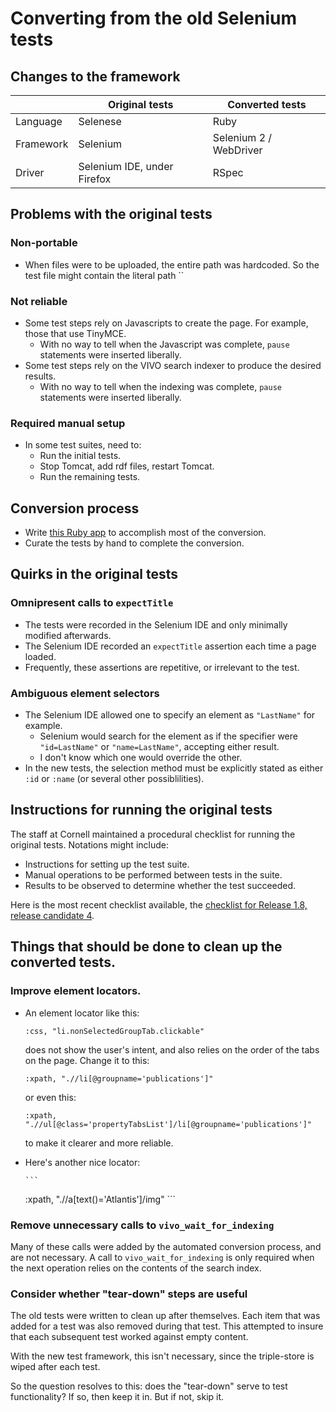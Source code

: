 # Converting from the old Selenium tests

## Changes to the framework

| | Original tests | Converted tests
| --- | --- | ---|
| Language | Selenese | Ruby
| Framework | Selenium | Selenium 2 / WebDriver |
| Driver | Selenium IDE, under Firefox | RSpec |

## Problems with the original tests

### Non-portable

* When files were to be uploaded, the entire path was hardcoded. So the test file might contain the literal path 
  ``
  
### Not reliable

* Some test steps rely on Javascripts to create the page. For example, those that use TinyMCE. 
	* With no way to tell when the Javascript was complete, `pause` statements were inserted liberally.
* Some test steps rely on the VIVO search indexer to produce the desired results.
	* With no way to tell when the indexing was complete, `pause` statements were inserted liberally.

### Required manual setup

* In some test suites, need to:
	* Run the initial tests.
	* Stop Tomcat, add rdf files, restart Tomcat.
	* Run the remaining tests.

## Conversion process

* Write [this Ruby app][conversion_script] to accomplish most of the conversion.
* Curate the tests by hand to complete the conversion.

## Quirks in the original tests

### Omnipresent calls to `expectTitle`

* The tests were recorded in the Selenium IDE and only minimally modified afterwards.
* The Selenium IDE recorded an `expectTitle` assertion each time a page loaded.
* Frequently, these assertions are repetitive, or irrelevant to the test.

### Ambiguous element selectors

* The Selenium IDE allowed one to specify an element as `"LastName"` for example.
	* Selenium would search for the element as if the specifier were `"id=LastName"` or `"name=LastName"`,
     accepting either result.
   * I don't know which one would override the other.
* In the new tests, the selection method must be explicitly stated as either `:id` or `:name` 
  (or several other possiblilities).

## Instructions for running the original tests

The staff at Cornell maintained a procedural checklist for running the original tests. 
Notations might include:

* Instructions for setting up the test suite.
* Manual operations to be performed between tests in the suite.
* Results to be observed to determine whether the test succeeded.

Here is the most recent checklist available, the 
[checklist for Release 1.8, release candidate 4][selenium_checklist]. 

## Things that should be done to clean up the converted tests.

### Improve element locators.

* An element locator like this: 

	```
	:css, "li.nonSelectedGroupTab.clickable"
	``` 

  does not show the user's intent, and also relies on the order of the tabs on the page.
  Change it to this: 
  
  ```
  :xpath, ".//li[@groupname='publications']"
  ```
  
  or even this: 
  
  ```
  :xpath, ".//ul[@class='propertyTabsList']/li[@groupname='publications']"
  ```
  
  to make it clearer and more reliable.
  
* Here's another nice locator:

	  ```
     :xpath, ".//a[text()='Atlantis']/img"
	  ```
	  
### Remove unnecessary calls to `vivo_wait_for_indexing`

Many of these calls were added by the automated conversion process, and are not necessary.
A call to `vivo_wait_for_indexing` is only required when the next operation relies on
the contents of the search index.
  
### Consider whether "tear-down" steps are useful

The old tests were written to clean up after themselves. Each item that was added for a test was also removed during that test. This attempted to insure that each subsequent test worked against empty content.

With the new test framework, this isn't necessary, since the triple-store is wiped after each test.

So the question resolves to this: does the "tear-down" serve to test functionality? If so, then keep it in. But if not, skip it.



[conversion_script]: ../conversion/scripts/do_conversion.rb
[selenium_checklist]: ./CornellSeleniumTestChecklist_1.8_ReleaseCandidate4.pdf